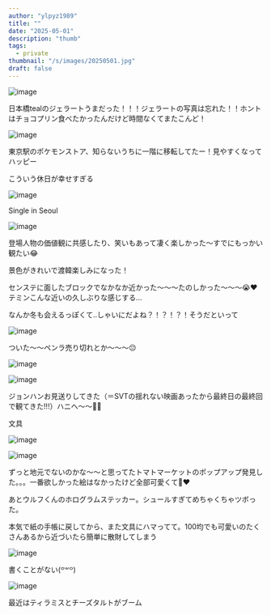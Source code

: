 ```yaml
---
author: "ylpyz1989"
title: ""
date: "2025-05-01"
description: "thumb"
tags:
  - private
thumbnail: "/s/images/20250501.jpg"
draft: false
---
```


![image](https://64.media.tumblr.com/e90374196b26fa25c0de947fd5f431b5/6b1c28506215fac4-27/s500x750/6d00316400f3e769b2b59a99cb25c421d8c75fd1.jpg)

日本橋tealのジェラートうまだった！！！ジェラートの写真は忘れた！！ホントはチョコプリン食べたかったんだけど時間なくてまたこんど！

![image](https://64.media.tumblr.com/de8247f6a5eb8c6a5318f5618637cb1f/2d5de7aa9767a247-04/s640x960/865fb58824a504bfcc7f6169205b8d1ee21a865d.jpg)

東京駅のポケモンストア、知らないうちに一階に移転してたー！見やすくなってハッピー

こういう休日が幸せすぎる

![image](https://64.media.tumblr.com/8022ab55a0e7903fa25d77953c75bab4/af210ab1fcb1a781-a9/s500x750/f14b7a3699b959ba556bf27f156dde2d3055f295.jpg)

Single in Seoul

![image](https://64.media.tumblr.com/dbea6def10d00ec90daf47055f8df3d5/5f181cba53f2d927-eb/s500x750/b0d9bc1055b58d1b6c556592528c6c9b2eab6b18.jpg)

登場人物の価値観に共感したり、笑いもあって凄く楽しかった〜すでにもっかい観たい😂

景色がきれいで渡韓楽しみになった！

センステに面したブロックでなかなか近かった〜〜〜たのしかった〜〜〜😭❤️テミンこんな近いの久しぶりな感じする…

なんか冬も会えるっぽくて‥しゃいにだよね？！？！？！そうだといって

![image](https://64.media.tumblr.com/4c0d4b1b81b6695e37d3fd24822f6f65/20d67d0007fd6e64-6b/s500x750/14656012fe130d69a0ba68fab00fea784aa31cea.jpg)

ついた〜〜ペンラ売り切れとか〜〜〜😔

![image](https://64.media.tumblr.com/158537a74c6a94a884090897ecabff99/f764ac0f741a6668-75/s500x750/7ce1beb7ad81a17741fd8748f06e1e160a6769d3.jpg)

![image](https://64.media.tumblr.com/dc8c7f1a87b81e2862d2a12dc30d1257/7b6ac63852feb50f-e7/s500x750/e87e5a6a9d1de9c46ab9a08356339cde77cf1a53.jpg)

ジョンハンお見送りしてきた（＝SVTの揺れない映画あったから最終日の最終回で観てきた!!!）ハニへ〜〜👼💞

文具

![image](https://64.media.tumblr.com/3bcd3523a6ff938657f96d06675041d7/1428e05c7278e849-f5/s500x750/aa7fd617de6a85b4d84b761d3f54e0f9518be5fa.jpg)

![image](https://64.media.tumblr.com/413e8baab8d6fc0a391b52bb0f231d52/1428e05c7278e849-cf/s500x750/4ce3d89068775542c989dcbccd77562adfdcaf45.jpg)

ずっと地元でないのかな〜〜と思ってたトマトマーケットのポップアップ発見した。。。一番欲しかった絵はなかったけど全部可愛くて🥲❤️

あとウルフくんのホログラムステッカー。シュールすぎてめちゃくちゃツボった。

本気で紙の手帳に戻してから、また文具にハマってて。100均でも可愛いのたくさんあるから近づいたら簡単に散財してしまう

![image](https://64.media.tumblr.com/f681b05fc85c281dd8e52a1c888e2dfc/8bde41b1a370757f-56/s500x750/2a1b12ae2799df8e7ea6b9058c078d4651e818c4.jpg)

書くことがない(⁠꒪⁠꒳⁠꒪⁠)

![image](https://64.media.tumblr.com/bb1cfb05d43596454ba26937d37e2418/0f0a7844814964a6-e1/s500x750/748f58d4bc3ba4201817bf7f1245ca276f564405.jpg)

最近はティラミスとチーズタルトがブーム
